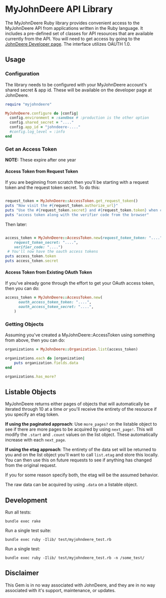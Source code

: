 # MyJohnDeere API Library

The MyJohnDeere Ruby library provides convenient access to the MyJohnDeere API from applications written in the Ruby language. It includes a pre-defined set of classes for API resources that are available currently from the API. You will need to get access by going to the [JohnDeere Developer page](https://developer.deere.com/#!welcome). The interface utilizes OAUTH 1.0.

## Usage

### Configuration

The library needs to be configured with your MyJohnDeere account's shared secret & app id. These will be available on the developer page at JohnDeere.

``` ruby
require "myjohndeere"

MyJohnDeere.configure do |config|
  config.environment = :sandbox # :production is the other option
  config.shared_secret = "...."
  config.app_id = "johndeere-...."
  #config.log_level = :info
end

```

### Get an Access Token

**NOTE:** These expire after one year

#### Access Token from Request Token
If you are beginning from scratch then you'll be starting with a request token and the request token secret. To do this:


``` ruby

request_token = MyJohnDeere::AccessToken.get_request_token()
puts "Now visit the #{request_token.authorize_url}"
puts "Use the #{request_token.secret} and #{request_token.token} when creating the "
puts "access token along with the verifier code from the browser"

```

Then later:
``` ruby

access_token = MyJohnDeere::AccessToken.new(request_token_token: "....", 
    request_token_secret: "....",
    verifier_code: "....")
 # You'll now have the oauth access tokens
puts access_token.token
puts access_token.secret

```

#### Access Token from Existing OAuth Token

If you've already gone through the effort to get your OAuth access token, then you can do:

``` ruby
access_token = MyJohnDeere::AccessToken.new(
      oauth_access_token_token: "....",
      oauth_access_token_secret: "....",
    )
```
### Getting Objects

Assuming you've created a MyJohnDeere::AccessToken using something from above, then you can do:

``` ruby
organizations = MyJohnDeere::Organization.list(access_token)

organizations.each do |organization|
    puts organization.fields.data
end

organizations.has_more?

```

## Listable Objects

MyJohnDeere returns either pages of objects that will automatically be iterated through 10 at a time *or* you'll receive the entirety of the resource if you specify an etag token.

**If using the paginated approach**: Use `more_pages?` on the listable object to see if there are more pages to be acquired by using `next_page!`. This will modify the `.start` and `.count` values on the list object. These automatically increase with each `next_page`.

**If using the etag approach**: The entirety of the data set will be returned to you and on the list object you'll want to call `list.etag` and store this locally. You can then use this on future requests to see if anything has changed from the original request.

If you for some reason specify both, the etag will be the assumed behavior.

The raw data can be acquired by using `.data` on a listable object.


## Development

Run all tests:

    bundle exec rake

Run a single test suite:

    bundle exec ruby -Ilib/ test/myjohndeere_test.rb

Run a single test:

    bundle exec ruby -Ilib/ test/myjohndeere_test.rb -n /some_test/

## Disclaimer

This Gem is in no way associated with JohnDeere, and they are in no way associated with it's support, maintenance, or updates.